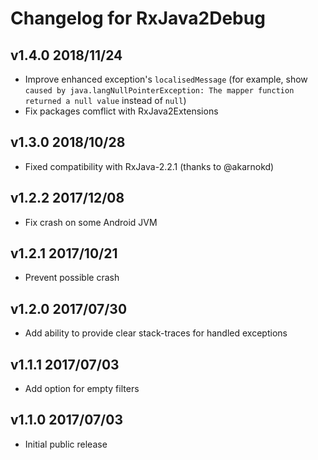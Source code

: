 # Changelog for RxJava2Debug

## v1.4.0 2018/11/24
* Improve enhanced exception's `localisedMessage` (for example, show `caused by java.langNullPointerException: The mapper function returned a null value` instead of `null`)
* Fix packages comflict with RxJava2Extensions

## v1.3.0 2018/10/28
* Fixed compatibility with RxJava-2.2.1 (thanks to @akarnokd)

## v1.2.2 2017/12/08
* Fix crash on some Android JVM

## v1.2.1 2017/10/21
* Prevent possible crash

## v1.2.0 2017/07/30
* Add ability to provide clear stack-traces for handled exceptions

## v1.1.1 2017/07/03
* Add option for empty filters

## v1.1.0 2017/07/03
* Initial public release
